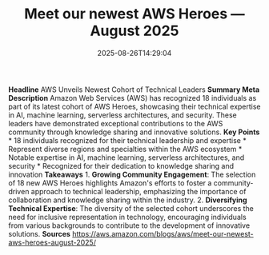﻿---
title: "Meet our newest AWS Heroes — August 2025"
date: "2025-08-26T14:29:04"
category: "Markets"
summary: ""
slug: "meet our newest aws heroes  august 2025"
source_urls:
  - "https://aws.amazon.com/blogs/aws/meet-our-newest-aws-heroes-august-2025/"
seo:
  title: "Meet our newest AWS Heroes — August 2025 | Hash n Hedge"
  description: ""
  keywords: ["news", "markets", "brief"]
---
**Headline** AWS Unveils Newest Cohort of Technical Leaders  **Summary Meta Description** Amazon Web Services (AWS) has recognized 18 individuals as part of its latest cohort of AWS Heroes, showcasing their technical expertise in AI, machine learning, serverless architectures, and security. These leaders have demonstrated exceptional contributions to the AWS community through knowledge sharing and innovative solutions.  **Key Points**  * 18 individuals recognized for their technical leadership and expertise * Represent diverse regions and specialties within the AWS ecosystem * Notable expertise in AI, machine learning, serverless architectures, and security * Recognized for their dedication to knowledge sharing and innovation  **Takeaways**  1. **Growing Community Engagement**: The selection of 18 new AWS Heroes highlights Amazon's efforts to foster a community-driven approach to technical leadership, emphasizing the importance of collaboration and knowledge sharing within the industry. 2. **Diversifying Technical Expertise**: The diversity of the selected cohort underscores the need for inclusive representation in technology, encouraging individuals from various backgrounds to contribute to the development of innovative solutions.  **Sources** https://aws.amazon.com/blogs/aws/meet-our-newest-aws-heroes-august-2025/ 
